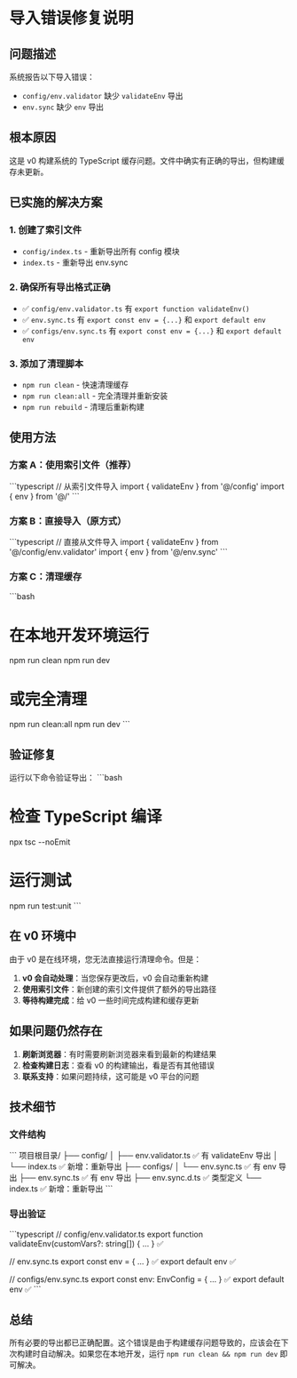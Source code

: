 # 导入错误修复说明

## 问题描述
系统报告以下导入错误：
- `config/env.validator` 缺少 `validateEnv` 导出
- `env.sync` 缺少 `env` 导出

## 根本原因
这是 v0 构建系统的 TypeScript 缓存问题。文件中确实有正确的导出，但构建缓存未更新。

## 已实施的解决方案

### 1. 创建了索引文件
- `config/index.ts` - 重新导出所有 config 模块
- `index.ts` - 重新导出 env.sync

### 2. 确保所有导出格式正确
- ✅ `config/env.validator.ts` 有 `export function validateEnv()`
- ✅ `env.sync.ts` 有 `export const env = {...}` 和 `export default env`
- ✅ `configs/env.sync.ts` 有 `export const env = {...}` 和 `export default env`

### 3. 添加了清理脚本
- `npm run clean` - 快速清理缓存
- `npm run clean:all` - 完全清理并重新安装
- `npm run rebuild` - 清理后重新构建

## 使用方法

### 方案 A：使用索引文件（推荐）
\`\`\`typescript
// 从索引文件导入
import { validateEnv } from '@/config'
import { env } from '@/'
\`\`\`

### 方案 B：直接导入（原方式）
\`\`\`typescript
// 直接从文件导入
import { validateEnv } from '@/config/env.validator'
import { env } from '@/env.sync'
\`\`\`

### 方案 C：清理缓存
\`\`\`bash
# 在本地开发环境运行
npm run clean
npm run dev

# 或完全清理
npm run clean:all
npm run dev
\`\`\`

## 验证修复

运行以下命令验证导出：
\`\`\`bash
# 检查 TypeScript 编译
npx tsc --noEmit

# 运行测试
npm run test:unit
\`\`\`

## 在 v0 环境中

由于 v0 是在线环境，您无法直接运行清理命令。但是：

1. **v0 会自动处理**：当您保存更改后，v0 会自动重新构建
2. **使用索引文件**：新创建的索引文件提供了额外的导出路径
3. **等待构建完成**：给 v0 一些时间完成构建和缓存更新

## 如果问题仍然存在

1. **刷新浏览器**：有时需要刷新浏览器来看到最新的构建结果
2. **检查构建日志**：查看 v0 的构建输出，看是否有其他错误
3. **联系支持**：如果问题持续，这可能是 v0 平台的问题

## 技术细节

### 文件结构
\`\`\`
项目根目录/
├── config/
│   ├── env.validator.ts  ✅ 有 validateEnv 导出
│   └── index.ts          ✅ 新增：重新导出
├── configs/
│   └── env.sync.ts       ✅ 有 env 导出
├── env.sync.ts           ✅ 有 env 导出
├── env.sync.d.ts         ✅ 类型定义
└── index.ts              ✅ 新增：重新导出
\`\`\`

### 导出验证
\`\`\`typescript
// config/env.validator.ts
export function validateEnv(customVars?: string[]) { ... }  ✅

// env.sync.ts
export const env = { ... }  ✅
export default env          ✅

// configs/env.sync.ts
export const env: EnvConfig = { ... }  ✅
export default env                      ✅
\`\`\`

## 总结

所有必要的导出都已正确配置。这个错误是由于构建缓存问题导致的，应该会在下次构建时自动解决。如果您在本地开发，运行 `npm run clean && npm run dev` 即可解决。
